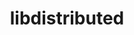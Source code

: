 ---
title: "libdistributed"
layout: cache
categories: [package, develop]
meta: {"versions": ["0.4.2"], "compilers": ["cce@=15.0.1", "gcc@=11.1.0", "gcc@=11.4.0", "oneapi@=2023.2.0", "oneapi@=2023.2.1"], "oss": ["rhel8", "ubuntu20.04"], "platforms": ["linux"], "targets": ["x86_64_v3", "zen4"], "stacks": ["e4s", "e4s-cray-rhel", "e4s-oneapi", "root"], "num_specs": 25, "num_specs_by_stack": {"e4s-cray-rhel": 5, "root": 25, "e4s": 11, "e4s-oneapi": 9}}
spec_details: [{"hash": "qlsqavyy3rdricda5titplqryhqwoyln", "compiler": "cce@=15.0.1", "versions": ["0.4.2"], "os": "rhel8", "platform": "linux", "target": "zen4", "variants": ["build_system=cmake", "build_type=Release", "generator=make", "~ipo"], "stacks": ["e4s-cray-rhel", "root"], "size": "-", "tarball": "https://binaries.spack.io/develop/build_cache/linux-rhel8-zen4/cce-15.0.1/libdistributed-0.4.2/linux-rhel8-zen4-cce-15.0.1-libdistributed-0.4.2-qlsqavyy3rdricda5titplqryhqwoyln.spack"}, {"hash": "vnyyprdly3kw74qf5msu4iz6wz2bhbgp", "compiler": "cce@=15.0.1", "versions": ["0.4.2"], "os": "rhel8", "platform": "linux", "target": "zen4", "variants": ["build_system=cmake", "build_type=Release", "generator=make", "~ipo"], "stacks": ["e4s-cray-rhel", "root"], "size": "-", "tarball": "https://binaries.spack.io/develop/build_cache/linux-rhel8-zen4/cce-15.0.1/libdistributed-0.4.2/linux-rhel8-zen4-cce-15.0.1-libdistributed-0.4.2-vnyyprdly3kw74qf5msu4iz6wz2bhbgp.spack"}, {"hash": "bwhvifhn4ewhpcjtvhaogzannadf6psw", "compiler": "cce@=15.0.1", "versions": ["0.4.2"], "os": "rhel8", "platform": "linux", "target": "zen4", "variants": ["build_system=cmake", "build_type=Release", "generator=make", "~ipo"], "stacks": ["e4s-cray-rhel", "root"], "size": "-", "tarball": "https://binaries.spack.io/develop/build_cache/linux-rhel8-zen4/cce-15.0.1/libdistributed-0.4.2/linux-rhel8-zen4-cce-15.0.1-libdistributed-0.4.2-bwhvifhn4ewhpcjtvhaogzannadf6psw.spack"}, {"hash": "qwjcmd4owplfdrvvh2yl5p7zgxt2hpaa", "compiler": "cce@=15.0.1", "versions": ["0.4.2"], "os": "rhel8", "platform": "linux", "target": "zen4", "variants": ["build_system=cmake", "build_type=Release", "generator=make", "~ipo"], "stacks": ["e4s-cray-rhel", "root"], "size": "-", "tarball": "https://binaries.spack.io/develop/build_cache/linux-rhel8-zen4/cce-15.0.1/libdistributed-0.4.2/linux-rhel8-zen4-cce-15.0.1-libdistributed-0.4.2-qwjcmd4owplfdrvvh2yl5p7zgxt2hpaa.spack"}, {"hash": "q4yiiv3wbl7v6bqoojljmo2ze2tqcywp", "compiler": "cce@=15.0.1", "versions": ["0.4.2"], "os": "rhel8", "platform": "linux", "target": "zen4", "variants": ["build_system=cmake", "build_type=Release", "generator=make", "~ipo"], "stacks": ["e4s-cray-rhel", "root"], "size": "-", "tarball": "https://binaries.spack.io/develop/build_cache/linux-rhel8-zen4/cce-15.0.1/libdistributed-0.4.2/linux-rhel8-zen4-cce-15.0.1-libdistributed-0.4.2-q4yiiv3wbl7v6bqoojljmo2ze2tqcywp.spack"}, {"hash": "f4aikwqnht5frj5yhjxhqp4z37b7gfnf", "compiler": "gcc@=11.1.0", "versions": ["0.4.2"], "os": "ubuntu20.04", "platform": "linux", "target": "x86_64_v3", "variants": ["build_system=cmake", "build_type=Release", "generator=make", "~ipo"], "stacks": ["e4s", "root"], "size": "-", "tarball": "https://binaries.spack.io/develop/build_cache/linux-ubuntu20.04-x86_64_v3/gcc-11.1.0/libdistributed-0.4.2/linux-ubuntu20.04-x86_64_v3-gcc-11.1.0-libdistributed-0.4.2-f4aikwqnht5frj5yhjxhqp4z37b7gfnf.spack"}, {"hash": "tloe7tt3fyjivcx5u5oaudkkisthkzzy", "compiler": "gcc@=11.4.0", "versions": ["0.4.2"], "os": "ubuntu20.04", "platform": "linux", "target": "x86_64_v3", "variants": ["build_system=cmake", "build_type=Release", "generator=make", "~ipo"], "stacks": ["e4s", "root"], "size": "-", "tarball": "https://binaries.spack.io/develop/build_cache/linux-ubuntu20.04-x86_64_v3/gcc-11.4.0/libdistributed-0.4.2/linux-ubuntu20.04-x86_64_v3-gcc-11.4.0-libdistributed-0.4.2-tloe7tt3fyjivcx5u5oaudkkisthkzzy.spack"}, {"hash": "66mrvuukuhgzod2vlutjlecapa6vdzrj", "compiler": "gcc@=11.4.0", "versions": ["0.4.2"], "os": "ubuntu20.04", "platform": "linux", "target": "x86_64_v3", "variants": ["build_system=cmake", "build_type=Release", "generator=make", "~ipo"], "stacks": ["e4s", "root"], "size": "-", "tarball": "https://binaries.spack.io/develop/build_cache/linux-ubuntu20.04-x86_64_v3/gcc-11.4.0/libdistributed-0.4.2/linux-ubuntu20.04-x86_64_v3-gcc-11.4.0-libdistributed-0.4.2-66mrvuukuhgzod2vlutjlecapa6vdzrj.spack"}, {"hash": "aalqk2wodrsao62badigvihkvtaibn6j", "compiler": "gcc@=11.4.0", "versions": ["0.4.2"], "os": "ubuntu20.04", "platform": "linux", "target": "x86_64_v3", "variants": ["build_system=cmake", "build_type=Release", "generator=make", "~ipo"], "stacks": ["e4s", "root"], "size": "-", "tarball": "https://binaries.spack.io/develop/build_cache/linux-ubuntu20.04-x86_64_v3/gcc-11.4.0/libdistributed-0.4.2/linux-ubuntu20.04-x86_64_v3-gcc-11.4.0-libdistributed-0.4.2-aalqk2wodrsao62badigvihkvtaibn6j.spack"}, {"hash": "nzlrigdue67dou7znlkp27tu3xez75hj", "compiler": "gcc@=11.4.0", "versions": ["0.4.2"], "os": "ubuntu20.04", "platform": "linux", "target": "x86_64_v3", "variants": ["build_system=cmake", "build_type=Release", "generator=make", "~ipo"], "stacks": ["e4s", "root"], "size": "-", "tarball": "https://binaries.spack.io/develop/build_cache/linux-ubuntu20.04-x86_64_v3/gcc-11.4.0/libdistributed-0.4.2/linux-ubuntu20.04-x86_64_v3-gcc-11.4.0-libdistributed-0.4.2-nzlrigdue67dou7znlkp27tu3xez75hj.spack"}, {"hash": "75wbyf7nxxyhlav2pnoziw2ns7b5owy5", "compiler": "gcc@=11.4.0", "versions": ["0.4.2"], "os": "ubuntu20.04", "platform": "linux", "target": "x86_64_v3", "variants": ["build_system=cmake", "build_type=Release", "generator=make", "~ipo"], "stacks": ["e4s", "root"], "size": "-", "tarball": "https://binaries.spack.io/develop/build_cache/linux-ubuntu20.04-x86_64_v3/gcc-11.4.0/libdistributed-0.4.2/linux-ubuntu20.04-x86_64_v3-gcc-11.4.0-libdistributed-0.4.2-75wbyf7nxxyhlav2pnoziw2ns7b5owy5.spack"}, {"hash": "yg6n2p2jca3ivvoygf4cctowmx2csnzv", "compiler": "gcc@=11.4.0", "versions": ["0.4.2"], "os": "ubuntu20.04", "platform": "linux", "target": "x86_64_v3", "variants": ["build_system=cmake", "build_type=Release", "generator=make", "~ipo"], "stacks": ["e4s", "root"], "size": "-", "tarball": "https://binaries.spack.io/develop/build_cache/linux-ubuntu20.04-x86_64_v3/gcc-11.4.0/libdistributed-0.4.2/linux-ubuntu20.04-x86_64_v3-gcc-11.4.0-libdistributed-0.4.2-yg6n2p2jca3ivvoygf4cctowmx2csnzv.spack"}, {"hash": "wq6am2rhae72mjmx57trtjsw2b7rfroj", "compiler": "gcc@=11.4.0", "versions": ["0.4.2"], "os": "ubuntu20.04", "platform": "linux", "target": "x86_64_v3", "variants": ["build_system=cmake", "build_type=Release", "generator=make", "~ipo"], "stacks": ["e4s", "root"], "size": "-", "tarball": "https://binaries.spack.io/develop/build_cache/linux-ubuntu20.04-x86_64_v3/gcc-11.4.0/libdistributed-0.4.2/linux-ubuntu20.04-x86_64_v3-gcc-11.4.0-libdistributed-0.4.2-wq6am2rhae72mjmx57trtjsw2b7rfroj.spack"}, {"hash": "eye7a44mjpdz26adxmp5227y2mbwe4gs", "compiler": "gcc@=11.4.0", "versions": ["0.4.2"], "os": "ubuntu20.04", "platform": "linux", "target": "x86_64_v3", "variants": ["build_system=cmake", "build_type=Release", "generator=make", "~ipo"], "stacks": ["e4s", "root"], "size": "-", "tarball": "https://binaries.spack.io/develop/build_cache/linux-ubuntu20.04-x86_64_v3/gcc-11.4.0/libdistributed-0.4.2/linux-ubuntu20.04-x86_64_v3-gcc-11.4.0-libdistributed-0.4.2-eye7a44mjpdz26adxmp5227y2mbwe4gs.spack"}, {"hash": "kdqcgsgjyiuphepg47riv6rn5chdkvlz", "compiler": "gcc@=11.4.0", "versions": ["0.4.2"], "os": "ubuntu20.04", "platform": "linux", "target": "x86_64_v3", "variants": ["build_system=cmake", "build_type=Release", "generator=make", "~ipo"], "stacks": ["e4s", "root"], "size": "-", "tarball": "https://binaries.spack.io/develop/build_cache/linux-ubuntu20.04-x86_64_v3/gcc-11.4.0/libdistributed-0.4.2/linux-ubuntu20.04-x86_64_v3-gcc-11.4.0-libdistributed-0.4.2-kdqcgsgjyiuphepg47riv6rn5chdkvlz.spack"}, {"hash": "dxdljfanm3kkmcap7nkm56imd3qkygfv", "compiler": "gcc@=11.4.0", "versions": ["0.4.2"], "os": "ubuntu20.04", "platform": "linux", "target": "x86_64_v3", "variants": ["build_system=cmake", "build_type=Release", "generator=make", "~ipo"], "stacks": ["e4s", "root"], "size": "-", "tarball": "https://binaries.spack.io/develop/build_cache/linux-ubuntu20.04-x86_64_v3/gcc-11.4.0/libdistributed-0.4.2/linux-ubuntu20.04-x86_64_v3-gcc-11.4.0-libdistributed-0.4.2-dxdljfanm3kkmcap7nkm56imd3qkygfv.spack"}, {"hash": "xxn23x5cy75ruz5hcqwrpuiczefrs3b6", "compiler": "oneapi@=2023.2.0", "versions": ["0.4.2"], "os": "ubuntu20.04", "platform": "linux", "target": "x86_64_v3", "variants": ["build_system=cmake", "build_type=Release", "generator=make", "~ipo"], "stacks": ["e4s-oneapi", "root"], "size": "-", "tarball": "https://binaries.spack.io/develop/build_cache/linux-ubuntu20.04-x86_64_v3/oneapi-2023.2.0/libdistributed-0.4.2/linux-ubuntu20.04-x86_64_v3-oneapi-2023.2.0-libdistributed-0.4.2-xxn23x5cy75ruz5hcqwrpuiczefrs3b6.spack"}, {"hash": "llrc35mw3lgz6ukmc3jw2mrurw7vzywt", "compiler": "oneapi@=2023.2.1", "versions": ["0.4.2"], "os": "ubuntu20.04", "platform": "linux", "target": "x86_64_v3", "variants": ["build_system=cmake", "build_type=Release", "generator=make", "~ipo"], "stacks": ["e4s-oneapi", "root"], "size": "-", "tarball": "https://binaries.spack.io/develop/build_cache/linux-ubuntu20.04-x86_64_v3/oneapi-2023.2.1/libdistributed-0.4.2/linux-ubuntu20.04-x86_64_v3-oneapi-2023.2.1-libdistributed-0.4.2-llrc35mw3lgz6ukmc3jw2mrurw7vzywt.spack"}, {"hash": "r3jujvmfqqge2huuvgnaz3fyv2kfxd4c", "compiler": "oneapi@=2023.2.1", "versions": ["0.4.2"], "os": "ubuntu20.04", "platform": "linux", "target": "x86_64_v3", "variants": ["build_system=cmake", "build_type=Release", "generator=make", "~ipo"], "stacks": ["e4s-oneapi", "root"], "size": "-", "tarball": "https://binaries.spack.io/develop/build_cache/linux-ubuntu20.04-x86_64_v3/oneapi-2023.2.1/libdistributed-0.4.2/linux-ubuntu20.04-x86_64_v3-oneapi-2023.2.1-libdistributed-0.4.2-r3jujvmfqqge2huuvgnaz3fyv2kfxd4c.spack"}, {"hash": "sldv6e4u4uby6334n24zd5qsaifn5cym", "compiler": "oneapi@=2023.2.1", "versions": ["0.4.2"], "os": "ubuntu20.04", "platform": "linux", "target": "x86_64_v3", "variants": ["build_system=cmake", "build_type=Release", "generator=make", "~ipo"], "stacks": ["e4s-oneapi", "root"], "size": "-", "tarball": "https://binaries.spack.io/develop/build_cache/linux-ubuntu20.04-x86_64_v3/oneapi-2023.2.1/libdistributed-0.4.2/linux-ubuntu20.04-x86_64_v3-oneapi-2023.2.1-libdistributed-0.4.2-sldv6e4u4uby6334n24zd5qsaifn5cym.spack"}, {"hash": "lmff64g2yubfoxe4gpvk3cyinnvxskfe", "compiler": "oneapi@=2023.2.1", "versions": ["0.4.2"], "os": "ubuntu20.04", "platform": "linux", "target": "x86_64_v3", "variants": ["build_system=cmake", "build_type=Release", "generator=make", "~ipo"], "stacks": ["e4s-oneapi", "root"], "size": "-", "tarball": "https://binaries.spack.io/develop/build_cache/linux-ubuntu20.04-x86_64_v3/oneapi-2023.2.1/libdistributed-0.4.2/linux-ubuntu20.04-x86_64_v3-oneapi-2023.2.1-libdistributed-0.4.2-lmff64g2yubfoxe4gpvk3cyinnvxskfe.spack"}, {"hash": "5vq3vcinzmgplbebeypfauwpdinbxkh5", "compiler": "oneapi@=2023.2.1", "versions": ["0.4.2"], "os": "ubuntu20.04", "platform": "linux", "target": "x86_64_v3", "variants": ["build_system=cmake", "build_type=Release", "generator=make", "~ipo"], "stacks": ["e4s-oneapi", "root"], "size": "-", "tarball": "https://binaries.spack.io/develop/build_cache/linux-ubuntu20.04-x86_64_v3/oneapi-2023.2.1/libdistributed-0.4.2/linux-ubuntu20.04-x86_64_v3-oneapi-2023.2.1-libdistributed-0.4.2-5vq3vcinzmgplbebeypfauwpdinbxkh5.spack"}, {"hash": "rus7nmgnzorsi35ding6l33ejr7wccjr", "compiler": "oneapi@=2023.2.1", "versions": ["0.4.2"], "os": "ubuntu20.04", "platform": "linux", "target": "x86_64_v3", "variants": ["build_system=cmake", "build_type=Release", "generator=make", "~ipo"], "stacks": ["e4s-oneapi", "root"], "size": "-", "tarball": "https://binaries.spack.io/develop/build_cache/linux-ubuntu20.04-x86_64_v3/oneapi-2023.2.1/libdistributed-0.4.2/linux-ubuntu20.04-x86_64_v3-oneapi-2023.2.1-libdistributed-0.4.2-rus7nmgnzorsi35ding6l33ejr7wccjr.spack"}, {"hash": "atskr7ht6yecvsbgjcdcelgsvbg6364u", "compiler": "oneapi@=2023.2.1", "versions": ["0.4.2"], "os": "ubuntu20.04", "platform": "linux", "target": "x86_64_v3", "variants": ["build_system=cmake", "build_type=Release", "generator=make", "~ipo"], "stacks": ["e4s-oneapi", "root"], "size": "-", "tarball": "https://binaries.spack.io/develop/build_cache/linux-ubuntu20.04-x86_64_v3/oneapi-2023.2.1/libdistributed-0.4.2/linux-ubuntu20.04-x86_64_v3-oneapi-2023.2.1-libdistributed-0.4.2-atskr7ht6yecvsbgjcdcelgsvbg6364u.spack"}, {"hash": "ui2g2jp4czz2qu4f32croaccixlwd23a", "compiler": "oneapi@=2023.2.1", "versions": ["0.4.2"], "os": "ubuntu20.04", "platform": "linux", "target": "x86_64_v3", "variants": ["build_system=cmake", "build_type=Release", "generator=make", "~ipo"], "stacks": ["e4s-oneapi", "root"], "size": "-", "tarball": "https://binaries.spack.io/develop/build_cache/linux-ubuntu20.04-x86_64_v3/oneapi-2023.2.1/libdistributed-0.4.2/linux-ubuntu20.04-x86_64_v3-oneapi-2023.2.1-libdistributed-0.4.2-ui2g2jp4czz2qu4f32croaccixlwd23a.spack"}]
---